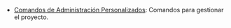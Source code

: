 - [Comandos de Administración Personalizados](management/README.md): Comandos para gestionar el proyecto.

